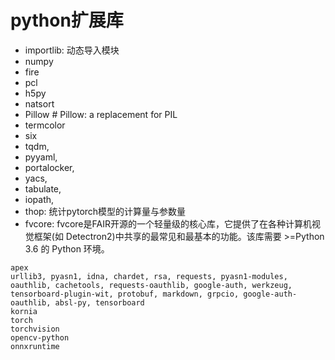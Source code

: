 # python扩展库

- importlib: 动态导入模块
- numpy
- fire
- pcl
- h5py
- natsort
- Pillow # Pillow: a replacement for PIL
- termcolor
- six
- tqdm, 
- pyyaml, 
- portalocker, 
- yacs, 
- tabulate, 
- iopath, 
- thop: 统计pytorch模型的计算量与参数量
- fvcore: fvcore是FAIR开源的一个轻量级的核心库，它提供了在各种计算机视觉框架(如 Detectron2)中共享的最常见和最基本的功能。该库需要 >=Python 3.6 的 Python 环境。

```
apex
urllib3, pyasn1, idna, chardet, rsa, requests, pyasn1-modules, oauthlib, cachetools, requests-oauthlib, google-auth, werkzeug, tensorboard-plugin-wit, protobuf, markdown, grpcio, google-auth-oauthlib, absl-py, tensorboard
kornia
torch
torchvision
opencv-python
onnxruntime
```